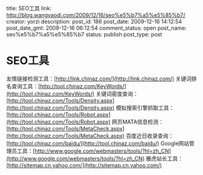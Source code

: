 title: SEO工具
link: http://blog.wangyaodi.com/2009/12/16/seo%e5%b7%a5%e5%85%b7/
creator: yorzi
description: 
post_id: 186
post_date: 2009-12-16 14:12:54
post_date_gmt: 2009-12-16 06:12:54
comment_status: open
post_name: seo%e5%b7%a5%e5%85%b7
status: publish
post_type: post

# SEO工具

友情链接检测工具：[http://link.chinaz.com/](http://link.chinaz.com/) 关键词排名查询工具：[http://tool.chinaz.com/KeyWords/](http://tool.chinaz.com/KeyWords/) 关键词密度查询：[http://tool.chinaz.com/Tools/Density.aspx](http://tool.chinaz.com/Tools/Density.aspx) 模拟搜索引擎抓取工具：[http://tool.chinaz.com/Tools/Robot.aspx](http://tool.chinaz.com/Tools/Robot.aspx) 网页MATA信息检测：[http://tool.chinaz.com/Tools/MetaCheck.aspx](http://tool.chinaz.com/Tools/MetaCheck.aspx) 百度近日收录查询：[http://tool.chinaz.com/baidu/](http://tool.chinaz.com/baidu/) Google网站管理员工具：[http://www.google.com/webmasters/tools/?hl=zh_CN](http://www.google.com/webmasters/tools/?hl=zh_CN) 雅虎站长工具：[http://sitemap.cn.yahoo.com/](http://sitemap.cn.yahoo.com/)